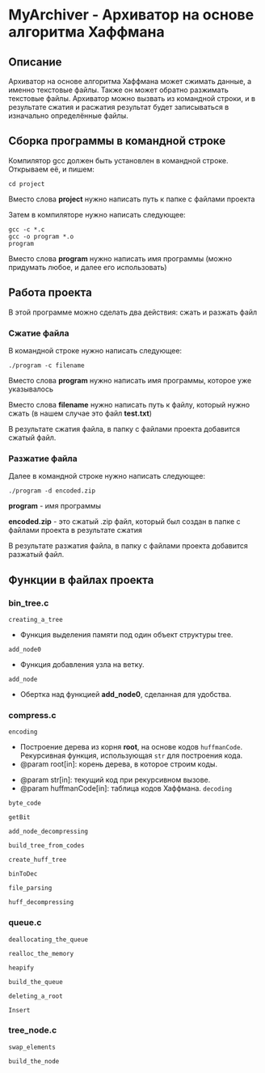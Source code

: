 # MyArchiver - Архиватор на основе алгоритма Хаффмана
## Описание
Архиватор на основе алгоритма Хаффмана может сжимать данные, а именно текстовые файлы. Также он может обратно разжимать текстовые файлы. Архиватор можно вызвать из командной строки, и в результате сжатия и расжатия результат будет записываться в изначально определённые файлы.
## Сборка программы в командной строке
Компилятор gcc должен быть установлен в командной строке. Открываем её, и пишем:
```
cd project
```
Вместо слова **project** нужно написать путь к папке с файлами проекта

Затем в компиляторе нужно написать следующее:
```
gcc -c *.c
gcc -o program *.o
program
```
Вместо слова **program** нужно написать имя программы (можно придумать любое, и далее его использовать)
## Работа проекта
В этой программе можно сделать два действия: сжать и разжать файл
### Сжатие файла
В командной строке нужно написать следующее:
```
./program -c filename
```
Вместо слова **program** нужно написать имя программы, которое уже указывалось

Вместо слова **filename** нужно написать путь к файлу, который нужно сжать (в нашем случае это файл **test.txt**)


В результате сжатия файла, в папку с файлами проекта добавится сжатый файл.

### Разжатие файла
Далее в командной строке нужно написать следующее:
```
./program -d encoded.zip
```
**program** - имя программы

**encoded.zip** - это сжатый .zip файл, который был создан в папке с файлами проекта в результате сжатия


В результате разжатия файла, в папку с файлами проекта добавится разжатый файл.

## Функции в файлах проекта
### bin_tree.c
`creating_a_tree` 
- Функция выделения памяти под один объект структуры tree.

`add_node0`
- Функция добавления узла на ветку.

`add_node`
- Обертка над функцией **add_node0**, сделанная для удобства.
### compress.c
`encoding`
- Построение дерева из корня **root**, на основе кодов `huffmanCode`. Рекурсивная функция, использующая `str` для построения кода.
- @param root[in]: корень дерева, в которое строим коды.
 * @param str[in]: текущий код при рекурсивном вызове.
 * @param huffmanCode[in]: таблица кодов Хаффмана.
`decoding`

`byte_code`

`getBit`

`add_node_decompressing`

`build_tree_from_codes`

`create_huff_tree`

`binToDec`

`file_parsing`

`huff_decompressing`

### queue.c
`deallocating_the_queue`

`realloc_the_memory`

`heapify`

`build_the_queue`

`deleting_a_root`

`Insert`

### tree_node.c
`swap_elements`

`build_the_node`
